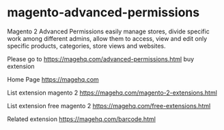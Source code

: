 # magento-advanced-permissions
Magento 2 Advanced Permissions easily manage stores, divide specific work among different admins, allow them to access, view and edit only specific products, categories, store views and websites.

Please go to https://magehq.com/advanced-permissions.html buy extension

Home Page https://magehq.com

List extension magento 2 https://magehq.com/magento-2-extensions.html

List extension free magento 2 https://magehq.com/free-extensions.html

Related extension https://magehq.com/barcode.html
